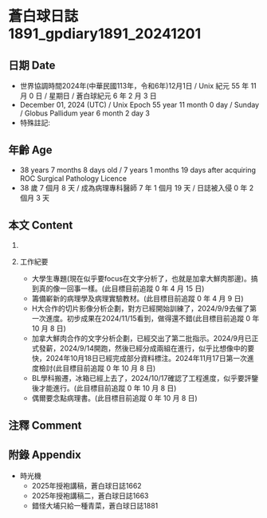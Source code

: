 [_metadata_:encoding]: - "utf-8"
[_metadata_:language]: - "zh-Hant-TW"
[_metadata_:fileformat]: - "markdown"
[_metadata_:MIME_type]: - "text/plain"
[_metadata_:markdown_version]: - "commonmark version 0.30"
[_metadata_:markdown_spec]: - "https://spec.commonmark.org/0.30/"

# 蒼白球日誌1891_gpdiary1891_20241201 #

## 日期 Date ##

* 世界協調時間2024年(中華民國113年，令和6年)12月1日 / Unix 紀元 55 年 11 月 0 日 / 星期日 / 蒼白球紀元 6 年 2 月 3 日
* December 01, 2024 (UTC) / Unix Epoch 55 year 11 month 0 day / Sunday / Globus Pallidum year 6 month 2 day 3
* 特殊註記:

## 年齡 Age ##

* 38 years 7 months 8 days old / 7 years 1 months 19 days after acquiring ROC Surgical Pathology Licence
* 38 歲 7 個月 8 天 / 成為病理專科醫師 7 年 1 個月 19 天 / 日誌被入侵 0 年 2 個月 3 天

## 本文 Content ##

1. 

2. 工作紀要

    - 大學生專題(現在似乎要focus在文字分析了，也就是加拿大鮮肉那邊)。搞到真的像一回事一樣。(此目標目前追蹤 0 年 4 月 15 日)
    - 籌備嶄新的病理學及病理實驗教材。(此目標目前追蹤 0 年 4 月 9 日)
    - H大合作的切片影像分析企劃，對方已經開始訓練了，2024/9/9去催了第一次進度。初步成果在2024/11/15看到，做得還不錯(此目標目前追蹤 0 年 10 月 8 日)
    - 加拿大鮮肉合作的文字分析企劃，已經交出了第二批指示。2024/9月已正式發薪，2024/9/14開跑，然後已經分成兩組在進行，似乎比想像中的要快，2024年10月18日已經完成部分資料標注。2024年11月17日第一次進度檢討(此目標目前追蹤 0 年 10 月 8 日)
    - BL學科搬遷，冰箱已經上去了，2024/10/17確認了工程進度，似乎要評鑒後才能進行。(此目標目前追蹤 0 年 10 月 8 日)
    - 偶爾要念點病理書。(此目標目前追蹤 0 年 10 月 8 日)

## 注釋 Comment ##


## 附錄 Appendix ##

* 時光機
    - 2025年授袍講稿，蒼白球日誌1662
    - 2025年授袍講稿二，蒼白球日誌1663
    - 錯怪大埔只給一種青菜，蒼白球日誌1881
